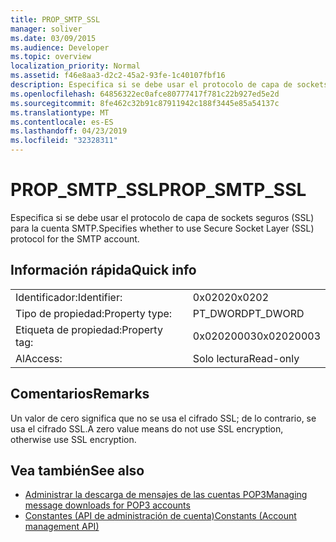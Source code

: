 ```yaml
---
title: PROP_SMTP_SSL
manager: soliver
ms.date: 03/09/2015
ms.audience: Developer
ms.topic: overview
localization_priority: Normal
ms.assetid: f46e8aa3-d2c2-45a2-93fe-1c40107fbf16
description: Especifica si se debe usar el protocolo de capa de sockets seguros (SSL) para la cuenta SMTP.
ms.openlocfilehash: 64856322ec0afce80777417f781c22b927ed5e2d
ms.sourcegitcommit: 8fe462c32b91c87911942c188f3445e85a54137c
ms.translationtype: MT
ms.contentlocale: es-ES
ms.lasthandoff: 04/23/2019
ms.locfileid: "32328311"
---
```

# <a name="propsmtpssl"></a><span data-ttu-id="919de-103">PROP_SMTP_SSL</span><span class="sxs-lookup"><span data-stu-id="919de-103">PROP_SMTP_SSL</span></span>

<span data-ttu-id="919de-104">Especifica si se debe usar el protocolo de capa de sockets seguros (SSL) para la cuenta SMTP.</span><span class="sxs-lookup"><span data-stu-id="919de-104">Specifies whether to use Secure Socket Layer (SSL) protocol for the SMTP account.</span></span>
  
## <a name="quick-info"></a><span data-ttu-id="919de-105">Información rápida</span><span class="sxs-lookup"><span data-stu-id="919de-105">Quick info</span></span>

|||
|:-----|:-----|
|<span data-ttu-id="919de-106">Identificador:</span><span class="sxs-lookup"><span data-stu-id="919de-106">Identifier:</span></span>  <br/> |<span data-ttu-id="919de-107">0x0202</span><span class="sxs-lookup"><span data-stu-id="919de-107">0x0202</span></span>  <br/> |
|<span data-ttu-id="919de-108">Tipo de propiedad:</span><span class="sxs-lookup"><span data-stu-id="919de-108">Property type:</span></span>  <br/> |<span data-ttu-id="919de-109">PT_DWORD</span><span class="sxs-lookup"><span data-stu-id="919de-109">PT_DWORD</span></span>  <br/> |
|<span data-ttu-id="919de-110">Etiqueta de propiedad:</span><span class="sxs-lookup"><span data-stu-id="919de-110">Property tag:</span></span>  <br/> |<span data-ttu-id="919de-111">0x02020003</span><span class="sxs-lookup"><span data-stu-id="919de-111">0x02020003</span></span>  <br/> |
|<span data-ttu-id="919de-112">Al</span><span class="sxs-lookup"><span data-stu-id="919de-112">Access:</span></span>  <br/> |<span data-ttu-id="919de-113">Solo lectura</span><span class="sxs-lookup"><span data-stu-id="919de-113">Read-only</span></span>  <br/> |
   
## <a name="remarks"></a><span data-ttu-id="919de-114">Comentarios</span><span class="sxs-lookup"><span data-stu-id="919de-114">Remarks</span></span>

<span data-ttu-id="919de-115">Un valor de cero significa que no se usa el cifrado SSL; de lo contrario, se usa el cifrado SSL.</span><span class="sxs-lookup"><span data-stu-id="919de-115">A zero value means do not use SSL encryption, otherwise use SSL encryption.</span></span>
  
## <a name="see-also"></a><span data-ttu-id="919de-116">Vea también</span><span class="sxs-lookup"><span data-stu-id="919de-116">See also</span></span>

- [<span data-ttu-id="919de-117">Administrar la descarga de mensajes de las cuentas POP3</span><span class="sxs-lookup"><span data-stu-id="919de-117">Managing message downloads for POP3 accounts</span></span>](managing-message-downloads-for-pop3-accounts.md) 
- [<span data-ttu-id="919de-118">Constantes (API de administración de cuenta)</span><span class="sxs-lookup"><span data-stu-id="919de-118">Constants (Account management API)</span></span>](constants-account-management-api.md)

